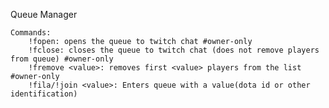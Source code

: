 Queue Manager

	Commands:
		!fopen: opens the queue to twitch chat #owner-only
		!fclose: closes the queue to twitch chat (does not remove players from queue) #owner-only
		!fremove <value>: removes first <value> players from the list  #owner-only
		!fila/!join <value>: Enters queue with a value(dota id or other identification)